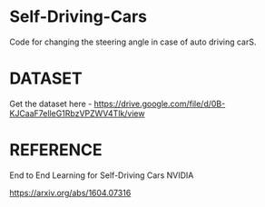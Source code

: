 # Self-Driving-Cars
Code for changing the steering angle in case of auto driving carS.



# DATASET
Get the dataset here - https://drive.google.com/file/d/0B-KJCaaF7elleG1RbzVPZWV4Tlk/view




# REFERENCE

End to End Learning for Self-Driving Cars
NVIDIA

https://arxiv.org/abs/1604.07316

